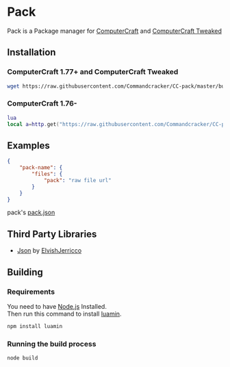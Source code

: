# Pack

Pack is a Package manager for [ComputerCraft](https://github.com/dan200/ComputerCraft) and [ComputerCraft Tweaked](https://github.com/SquidDev-CC/CC-Tweaked)

## Installation

### ComputerCraft 1.77+ and ComputerCraft Tweaked

```bash
wget https://raw.githubusercontent.com/Commandcracker/CC-pack/master/build/pack.lua pack
```

### ComputerCraft 1.76-

```lua
lua
local a=http.get("https://raw.githubusercontent.com/Commandcracker/CC-pack/master/build/pack.lua")local b=fs.open(shell.resolve("pack"),"w")b.write(a.readAll())b.close()a.close()exit()
```

## Examples

```json
{
    "pack-name": {
        "files": {
            "pack": "raw file url"
        }
    }
}
```

pack's [pack.json](pack.json)

## Third Party Libraries

- [Json](https://pastebin.com/4nRg9CHU) by [ElvishJerricco](https://pastebin.com/u/ElvishJerricco)

## Building

### Requirements

You need to have [Node.js](https://nodejs.org) Installed. \
Then run this command to install [luamin](https://github.com/mathiasbynens/luamin).

```bash
npm install luamin
```

### Running the build process

```bash
node build
```
